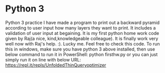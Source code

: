 # Python 3
Python 3 practice
I have made a program to print out a backward pyramid according to user input how many layers they want to print.
It includes a validation of user input at begaining. 
It is my first python home work code given by Raj(a nice, kind,knowledgeable colleague). It is finally work very well now with Raj's help. :). Lucky me. Feel free to check this code. 
To run this in windows, make sure you have python 3 above installed, then use below command to run it in PowerShell:
python firsthw.py or you can just simply run it on line with below URL: https://repl.it/repls/UnfoldedThinQueryoptimizer
